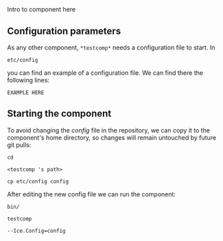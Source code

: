 ```
```
#
``` testcomp
```
Intro to component here


## Configuration parameters
As any other component,
``` *testcomp* ```
needs a configuration file to start. In

    etc/config

you can find an example of a configuration file. We can find there the following lines:

    EXAMPLE HERE


## Starting the component
To avoid changing the *config* file in the repository, we can copy it to the component's home directory, so changes will remain untouched by future git pulls:

    cd

``` <testcomp 's path> ```

    cp etc/config config

After editing the new config file we can run the component:

    bin/

```testcomp ```

    --Ice.Config=config
